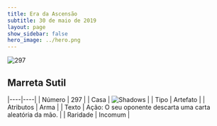 ```yaml
---
title: Era da Ascensão
subtitle: 30 de maio de 2019
layout: page
show_sidebar: false
hero_image: ../hero.png
---
```


![297](https://cdn.keyforgegame.com/media/card_front/pt/435_297_5XR33RWC3JHP_pt.png)

## Marreta Sutil

|----|----|
| Número | 297 |
| Casa | ![Shadows](https://archonarcana.com/images/thumb/e/ee/Shadows.png/22px-Shadows.png "Sombras") |
| Tipo | Artefato |
| Atributos | Arma |
| Texto | Ação: O seu oponente descarta uma carta aleatória da mão. |
| Raridade | Incomum |
